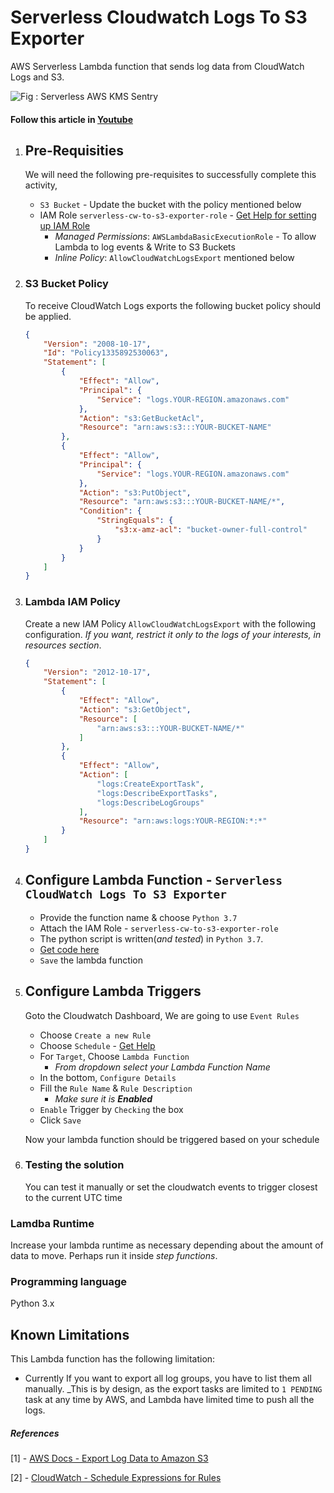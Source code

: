 # Serverless Cloudwatch Logs To S3 Exporter
AWS Serverless Lambda function that sends log data from CloudWatch Logs and S3.


![Fig : Serverless AWS KMS Sentry](https://raw.githubusercontent.com/miztiik/serverless-kms-sentry/master/images/serverless-kms-sentry.png)

#### Follow this article in [Youtube](https://www.youtube.com/watch?v=OHXDPDc1qEE&list=PLxzKY3wu0_FKok5gI1v4g4S-g-PLaW9YD&index=20)

1. ## Pre-Requisities
    We will need the following pre-requisites to successfully complete this activity,
    - `S3 Bucket` - Update the bucket with the policy mentioned below
    - IAM Role `serverless-cw-to-s3-exporter-role` - [Get Help for setting up IAM Role](https://www.youtube.com/watch?v=5g0Cuq-qKA0&list=PLxzKY3wu0_FLaF9Xzpyd9p4zRCikkD9lE&index=11)
        - _Managed Permissions_: `AWSLambdaBasicExecutionRole` - To allow Lambda to log events & Write to S3 Buckets
        - _Inline Policy_: `AllowCloudWatchLogsExport` mentioned below

1. ### S3 Bucket Policy
    To receive CloudWatch Logs exports the following bucket policy should be applied.
    ```json
    {
        "Version": "2008-10-17",
        "Id": "Policy1335892530063",
        "Statement": [
            {
                "Effect": "Allow",
                "Principal": {
                    "Service": "logs.YOUR-REGION.amazonaws.com"
                },
                "Action": "s3:GetBucketAcl",
                "Resource": "arn:aws:s3:::YOUR-BUCKET-NAME"
            },
            {
                "Effect": "Allow",
                "Principal": {
                    "Service": "logs.YOUR-REGION.amazonaws.com"
                },
                "Action": "s3:PutObject",
                "Resource": "arn:aws:s3:::YOUR-BUCKET-NAME/*",
                "Condition": {
                    "StringEquals": {
                        "s3:x-amz-acl": "bucket-owner-full-control"
                    }
                }
            }
        ]
    }
    ```
1. ### Lambda IAM Policy

    Create a new IAM Policy `AllowCloudWatchLogsExport` with the following  configuration. _If you want, restrict it only to the logs of your interests, in resources section_.

    ```json
    {
        "Version": "2012-10-17",
        "Statement": [
            {
                "Effect": "Allow",
                "Action": "s3:GetObject",
                "Resource": [
                    "arn:aws:s3:::YOUR-BUCKET-NAME/*"
                ]
            },
            {
                "Effect": "Allow",
                "Action": [
                    "logs:CreateExportTask",
                    "logs:DescribeExportTasks",
                    "logs:DescribeLogGroups"
                ],
                "Resource": "arn:aws:logs:YOUR-REGION:*:*"
            }
        ]
    }
    ```
1. ## Configure Lambda Function - `Serverless CloudWatch Logs To S3 Exporter`
    - Provide the function name & choose `Python 3.7`
    - Attach the IAM Role - `serverless-cw-to-s3-exporter-role`
    - The python script is written(_and tested_) in `Python 3.7`.
    - [Get code here](https://www.youtube.com/c/valaxytechnologies/about)
    - `Save` the lambda function
1. ## Configure Lambda Triggers
    Goto the Cloudwatch Dashboard, We are going to use `Event Rules`
    - Choose `Create a new Rule`
    - Choose `Schedule` - [Get Help](#references)
    - For `Target`, Choose `Lambda Function`
       - _From dropdown select your Lambda Function Name_
    - In the bottom, `Configure Details`
    - Fill the `Rule Name` & `Rule Description`
       - _Make sure it is **Enabled**_
    - `Enable` Trigger by `Checking` the box
    - Click `Save`
    
    Now your lambda function should be triggered based on your schedule

1. ### Testing the solution
    You can test it manually or set the cloudwatch events to trigger closest to the current UTC time

### Lamdba Runtime
Increase your lambda runtime as necessary depending about the amount of data to move. Perhaps run it inside _step functions_.

### Programming language
Python 3.x

## Known Limitations

This Lambda function has the following limitation:
* Currently If you want to export all log groups, you have to list them all manually. _This is by design, as the export tasks are limited to `1 PENDING` task at any time by AWS, and Lambda have limited time to push all the logs.

##### References
[1] - [AWS Docs - Export Log Data to Amazon S3](http://docs.aws.amazon.com/AmazonCloudWatch/latest/logs/S3ExportTasks.html)

[2] - [CloudWatch - Schedule Expressions for Rules](http://docs.aws.amazon.com/AmazonCloudWatch/latest/events/ScheduledEvents.html#RateExpressions)